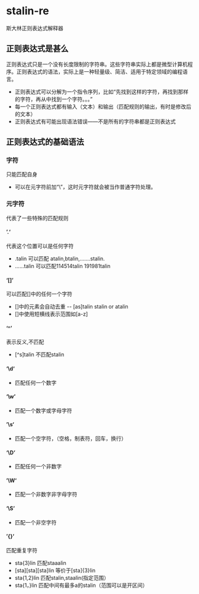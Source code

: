 # stalin-re
斯大林正则表达式解释器
## 正则表达式是甚么
正则表达式只是一个没有长度限制的字符串。这些字符串实际上都是微型计算机程序。正则表达式的语法，实际上是一种轻量级、简洁、适用于特定领域的编程语言。
- 正则表达式可以分解为一个指令序列，比如“先找到这样的字符，再找到那样的字符，再从中找到一个字符。。。”
- 每一个正则表达式都有输入（文本）和输出（匹配规则的输出，有时是修改后的文本）
- 正则表达式有可能出现语法错误——不是所有的字符串都是正则表达式
## 正则表达式的基础语法
### 字符
 只能匹配自身
- 可以在元字符前加“\”，这时元字符就会被当作普通字符处理。
### 元字符
 代表了一些特殊的匹配规则
#### ’.‘
 代表这个位置可以是任何字符
- .talin     可以匹配 atalin,btalin,.......stalin.
- ......talin      可以匹配114514talin 191981talin
#### ‘[]’
 可以匹配[]中的任何一个字符
- []中的元素会自动去重
-- [as]talin  stalin or atalin
- []中使用短横线表示范围如[a-z]
#### ‘^’
表示反义,不匹配
- [^s]talin 不匹配stalin
#### ‘\d‘
- 匹配任何一个数字
#### ‘\w’
- 匹配一个数字或字母字符
#### ’\s‘
- 匹配一个空字符，（空格，制表符，回车，换行）
#### ‘\D’
- 匹配任何一个非数字
#### ’\W‘
- 匹配一个非数字非字母字符
#### ‘\S’
- 匹配一个非空字符
#### ’{}‘
匹配重复字符
- sta{3}lin 匹配staaalin
- [sta][sta][sta]lin 等价于[sta]{3}lin
- sta{1,2}lin 匹配stalin,staalin(指定范围）
- sta{1，}lin 匹配中间有最多a的stalin（范围可以是开区间）
